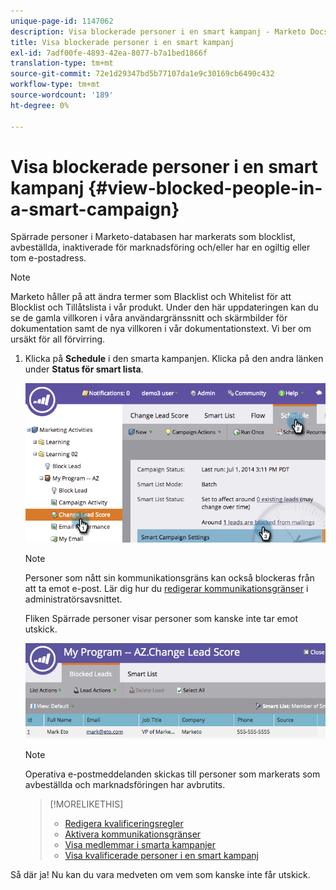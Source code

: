 ```yaml
---
unique-page-id: 1147062
description: Visa blockerade personer i en smart kampanj - Marketo Docs - produktdokumentation
title: Visa blockerade personer i en smart kampanj
exl-id: 7adf00fe-4893-42ea-8077-b7a1bed1866f
translation-type: tm+mt
source-git-commit: 72e1d29347bd5b77107da1e9c30169cb6490c432
workflow-type: tm+mt
source-wordcount: '189'
ht-degree: 0%

---
```


# Visa blockerade personer i en smart kampanj {#view-blocked-people-in-a-smart-campaign}

Spärrade personer i Marketo-databasen har markerats som blocklist, avbeställda, inaktiverade för marknadsföring och/eller har en ogiltig eller tom e-postadress.

>[!NOTE]
>
>Marketo håller på att ändra termer som Blacklist och Whitelist för att Blocklist och Tillåtslista i vår produkt. Under den här uppdateringen kan du se de gamla villkoren i våra användargränssnitt och skärmbilder för dokumentation samt de nya villkoren i vår dokumentationstext. Vi ber om ursäkt för all förvirring.

1. Klicka på **Schedule** i den smarta kampanjen. Klicka på den andra länken under **Status för smart lista**.

   ![](assets/image2014-9-22-16-3a47-3a38.png)

   >[!NOTE]
   >
   >Personer som nått sin kommunikationsgräns kan också blockeras från att ta emot e-post. Lär dig hur du [redigerar kommunikationsgränser](/help/marketo/product-docs/administration/email-setup/enable-communication-limits.md) i administratörsavsnittet.

   Fliken Spärrade personer visar personer som kanske inte tar emot utskick.

   ![](assets/image2014-9-22-16-3a48-3a11.png)

   >[!NOTE]
   >
   >Operativa e-postmeddelanden skickas till personer som markerats som avbeställda och marknadsföringen har avbrutits.

   >[!MORELIKETHIS]
   >
   >* [Redigera kvalificeringsregler](/help/marketo/product-docs/core-marketo-concepts/smart-campaigns/using-smart-campaigns/edit-qualification-rules-in-a-smart-campaign.md)
   >* [Aktivera kommunikationsgränser](/help/marketo/product-docs/administration/email-setup/enable-communication-limits.md)
   >* [Visa medlemmar i smarta kampanjer](/help/marketo/product-docs/core-marketo-concepts/smart-campaigns/smart-campaign-data/view-smart-campaign-members.md)
   >* [Visa kvalificerade personer i en smart kampanj](/help/marketo/product-docs/core-marketo-concepts/smart-campaigns/smart-campaign-data/view-qualified-people-in-a-smart-campaign.md)


Så där ja! Nu kan du vara medveten om vem som kanske inte får utskick.
